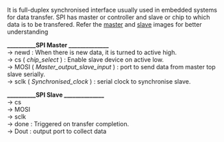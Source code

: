 It is full-duplex synchronised interface usually used in embedded systems for data transfer. SPI has master or controller and slave or chip to which data is to be transfered. Refer the [master](https://github.com/Mhd-Shah/Verification-of-SPI-communication-protocol/blob/main/SPI_Slave.png) and [slave](https://github.com/Mhd-Shah/Verification-of-SPI-communication-protocol/blob/main/SPI_Slave.png) images for better understanding<br>

**__________SPI Master ______________**<br>
-> newd : When there is new data, it is turned to active high.<br>
-> cs ( _chip_select_ ) : Enable slave device on active low.<br>
-> MOSI ( _Master_output_slave_input_ ) : port to send data from master top slave serially.<br>
-> sclk ( _Synchronised_clock_ ) : serial clock to synchronise slave.<br>

**__________SPI Slave ______________**<br>
-> cs<br>
-> MOSI<br>
-> sclk<br>
-> done : Triggered on transfer completion.<br>
-> Dout : output port to collect data

